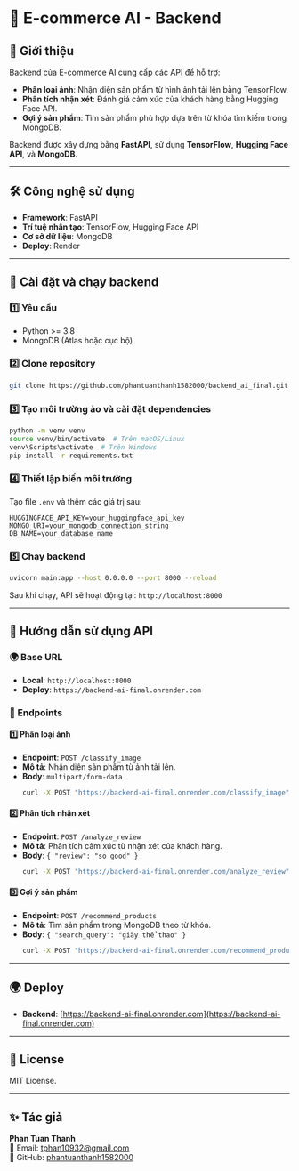 # 🚀 E-commerce AI - Backend

## 📌 Giới thiệu

Backend của E-commerce AI cung cấp các API để hỗ trợ:

- **Phân loại ảnh**: Nhận diện sản phẩm từ hình ảnh tải lên bằng TensorFlow.
- **Phân tích nhận xét**: Đánh giá cảm xúc của khách hàng bằng Hugging Face API.
- **Gợi ý sản phẩm**: Tìm sản phẩm phù hợp dựa trên từ khóa tìm kiếm trong MongoDB.

Backend được xây dựng bằng **FastAPI**, sử dụng **TensorFlow**, **Hugging Face API**, và **MongoDB**.

---

## 🛠️ Công nghệ sử dụng

- **Framework**: FastAPI
- **Trí tuệ nhân tạo**: TensorFlow, Hugging Face API
- **Cơ sở dữ liệu**: MongoDB
- **Deploy**: Render

---

## 🚀 Cài đặt và chạy backend

### 1️⃣ Yêu cầu

- Python >= 3.8
- MongoDB (Atlas hoặc cục bộ)

### 2️⃣ Clone repository

```sh
git clone https://github.com/phantuanthanh1582000/backend_ai_final.git
```

### 3️⃣ Tạo môi trường ảo và cài đặt dependencies

```sh
python -m venv venv
source venv/bin/activate  # Trên macOS/Linux
venv\Scripts\activate  # Trên Windows
pip install -r requirements.txt
```

### 4️⃣ Thiết lập biến môi trường

Tạo file `.env` và thêm các giá trị sau:

```
HUGGINGFACE_API_KEY=your_huggingface_api_key
MONGO_URI=your_mongodb_connection_string
DB_NAME=your_database_name
```

### 5️⃣ Chạy backend

```sh
uvicorn main:app --host 0.0.0.0 --port 8000 --reload
```

Sau khi chạy, API sẽ hoạt động tại: `http://localhost:8000`

---

## 📌 Hướng dẫn sử dụng API

### 🌍 Base URL

- **Local**: `http://localhost:8000`
- **Deploy**: `https://backend-ai-final.onrender.com`

### 📌 Endpoints

#### 1️⃣ **Phân loại ảnh**

- **Endpoint**: `POST /classify_image`
- **Mô tả**: Nhận diện sản phẩm từ ảnh tải lên.
- **Body**: `multipart/form-data`
  ```sh
  curl -X POST "https://backend-ai-final.onrender.com/classify_image" -F "file=@image.jpg"
  ```

#### 2️⃣ **Phân tích nhận xét**

- **Endpoint**: `POST /analyze_review`
- **Mô tả**: Phân tích cảm xúc từ nhận xét của khách hàng.
- **Body**: `{ "review": "so good" }`
  ```sh
  curl -X POST "https://backend-ai-final.onrender.com/analyze_review" -H "Content-Type: application/json" -d '{"review": "Sản phẩm rất tốt!"}'
  ```

#### 3️⃣ **Gợi ý sản phẩm**

- **Endpoint**: `POST /recommend_products`
- **Mô tả**: Tìm sản phẩm trong MongoDB theo từ khóa.
- **Body**: `{ "search_query": "giày thể thao" }`
  ```sh
  curl -X POST "https://backend-ai-final.onrender.com/recommend_products" -H "Content-Type: application/json" -d '{"search_query": "iphone"}'
  ```

---

## 🌍 Deploy

- **Backend**: [https://backend-ai-final.onrender.com](https://backend-ai-final.onrender.com)

---

## 📜 License

MIT License.

---

## ✨ Tác giả

**Phan Tuan Thanh**  
📧 Email: tphan10932@gmail.com  
🔗 GitHub: [phantuanthanh1582000](https://github.com/phantuanthanh1582000)
